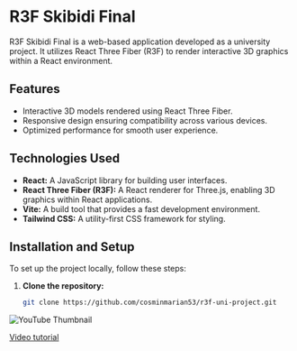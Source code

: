 # R3F Skibidi Final

R3F Skibidi Final is a web-based application developed as a university project. It utilizes React Three Fiber (R3F) to render interactive 3D graphics within a React environment.

## Features

- Interactive 3D models rendered using React Three Fiber.
- Responsive design ensuring compatibility across various devices.
- Optimized performance for smooth user experience.

## Technologies Used

- **React:** A JavaScript library for building user interfaces.
- **React Three Fiber (R3F):** A React renderer for Three.js, enabling 3D graphics within React applications.
- **Vite:** A build tool that provides a fast development environment.
- **Tailwind CSS:** A utility-first CSS framework for styling.

## Installation and Setup

To set up the project locally, follow these steps:

1. **Clone the repository:**

   ```bash
   git clone https://github.com/cosminmarian53/r3f-uni-project.git


![YouTube Thumbnail](https://github.com/wass08/r3f-skibidi-starter/assets/6551176/d5501917-6d32-46c6-b41b-2ae7da0a47b0)

[Video tutorial](https://youtu.be/ljL7NKCi-kg)

